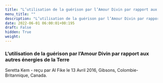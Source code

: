 ```yaml
---
title: "L’utilisation de la guérison par l’Amour Divin par rapport aux autres énergies de la Terre"
menu_title: ""
description: "L’utilisation de la guérison par l’Amour Divin par rapport aux autres énergies de la Terre"
date: 2022-06-01 06:00:01+00:195
draft: False
hidden: True
weight:
---
```

### L’utilisation de la guérison par l’Amour Divin par rapport aux autres énergies de la Terre

Seretta Kem - reçu par Al Fike le 13 Avril 2016, Gibsons, Colombie-Britannique, Canada.



